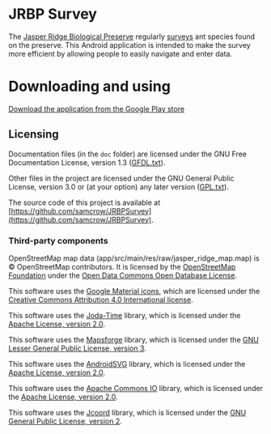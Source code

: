 # JRBP Survey #

The [Jasper Ridge Biological Preserve](https://jrbp.stanford.edu/) regularly
[surveys](https://jrbp.stanford.edu/research/jrbp-ant-survey) ant species
found on the preserve. This Android application is intended to make the survey more efficient by
allowing people to easily navigate and enter data.

# Downloading and using #

[Download the application from the Google Play store](https://play.google.com/store/apps/details?id=org.samcrow.jrbpsurvey)

## Licensing ##

Documentation files (in the `doc` folder) are licensed under the GNU Free Documentation License,
version 1.3 ([GFDL.txt](GFDL.txt)).

Other files in the project are licensed under the GNU General Public
License, version 3.0 or (at your option) any later version ([GPL.txt](GPL.txt)).

The source code of this project is available at
[https://github.com/samcrow/JRBPSurvey](https://github.com/samcrow/JRBPSurvey).

### Third-party components ###

OpenStreetMap map data (app/src/main/res/raw/jasper_ridge_map.map) is © OpenStreetMap contributors.
It is licensed by the [OpenStreetMap Foundation](http://osmfoundation.org/) under the
[Open Data Commons Open Database License](http://opendatacommons.org/licenses/odbl/).

This software uses the [Google Material icons](https://design.google.com/icons/),
which are licensed under the [Creative Commons Attribution 4.0 International license](https://creativecommons.org/licenses/by/4.0/).

This software uses the [Joda-Time](http://www.joda.org/joda-time/) library, which is licensed
under the [Apache License, version 2.0](http://www.joda.org/joda-time/license.html).

This software uses the [Mapsforge](https://github.com/mapsforge/mapsforge) library, which is
licensed under the [GNU Lesser General Public License, version 3](https://www.gnu.org/copyleft/lesser.html).

This software uses the [AndroidSVG](https://bigbadaboom.github.io/androidsvg/) library, which is
licensed under the [Apache License, version 2.0](http://www.joda.org/joda-time/license.html).

This software uses the [Apache Commons IO](https://commons.apache.org/proper/commons-io/) library,
which is licensed under the [Apache License, version 2.0](http://www.joda.org/joda-time/license.html).

This software uses the [Jcoord](http://www.jstott.me.uk/jcoord/) library, which is licensed under
the [GNU General Public License, version 2](https://www.gnu.org/licenses/old-licenses/gpl-2.0.html).
